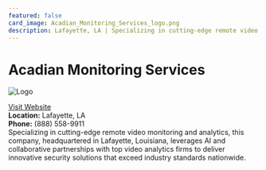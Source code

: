 ```yaml
---
featured: false
card_image: Acadian_Monitoring_Services_logo.png
description: Lafayette, LA | Specializing in cutting-edge remote video monitoring and analytics, this company, headquartered in Lafayette, Louisiana, leverages AI and collaborative partnerships with top video analytics firms to deliver innovative security solutions that exceed industry standards nationwide.
---
```


# Acadian Monitoring Services
<img src="Acadian_Monitoring_Services_logo.png" alt="Logo" style="max-width: 200px; height: auto;">

<a href="https://www.acadianmonitoringservices.com">Visit Website</a>  
**Location:** Lafayette, LA  
**Phone:** (888) 558-9911 <br>
Specializing in cutting-edge remote video monitoring and analytics, this company, headquartered in Lafayette, Louisiana, leverages AI and collaborative partnerships with top video analytics firms to deliver innovative security solutions that exceed industry standards nationwide.
